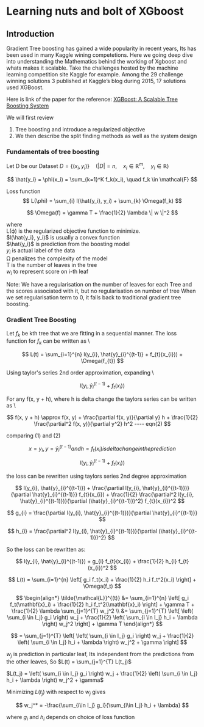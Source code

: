 # Learning nuts and bolt of XGboost
## Introduction
Gradient Tree boosting has gained a wide popularity in recent years, Its has been used in many Kaggle wining competetions. Here we going deep dive into understanding the Mathematics behind the working of Xgboost and whats makes it scalable.
Take the challenges hosted by the machine learning competition site Kaggle for example. Among
the 29 challenge winning solutions 3 published at Kaggle’s
blog during 2015, 17 solutions used XGBoost.

Here is link of the paper for the reference: [XGBoost: A Scalable Tree Boosting System](https://arxiv.org/pdf/1603.02754)

We will first review 
1. Tree boosting and introduce a regularized objective
2. We then describe the split finding methods as well as the system design

### Fundamentals of tree boosting
Let D be our Dataset
$D = \{(x_i, y_i)\} \quad (|D| = n, \quad x_i \in \mathbb{R}^m, \quad y_i \in \mathbb{R})$

$$
\hat{y_i} = \phi(x_i) = \sum_{k=1}^K f_k(x_i), \quad f_k \in \mathcal{F}
$$

Loss function 
$$
L(\phi) = \sum_{i} l(\hat{y_i}, y_i) + \sum_{k} \Omega(f_k)
$$

$$
\Omega(f) = \gamma T + \frac{1}{2} \lambda \| w \|^2
$$

where \
L(ϕ) is the regularized objective function to minimize. \
$l(\hat{y_i}, y_i)$ is usually a convex function \
$\hat{y_i}$ is prediction from the boosting model \
$y_i$ is actual label of the data \
Ω penalizes the complexity of the model \
T is the number of leaves in the tree \
$w_i$ to represent score on i-th leaf

Note: We have a regularisation on the number of leaves for each Tree and the scores associated with it, but no regularisation on number of tree
When we set regularisation term to 0, it falls back to traditional gradient tree boosting.

### Gradient Tree Boosting
Let $f_{k}$ be kth tree that we are fitting in a sequential manner. The loss function for $f_{k}$ can be written as \

$$
L(t) = \sum_{i=1}^{n} l(y_{i}, \hat{y}_{i}^{(t-1)} + f_{t}(x_{i})) + \Omega(f_{t})
$$

Using taylor's series 2nd order approximation, expanding \

$$
 l(y_{i}, \hat{y}_{i}^{(t-1)} + f_{t}(x_{i}))
$$ 

For any f(x, y + h), where h is delta change the taylors series can be written as \

$$
f(x, y + h) \approx f(x, y) + \frac{\partial f(x, y)}{\partial y} h + \frac{1}{2} \frac{\partial^2 f(x, y)}{\partial y^2} h^2  ---- eqn(2)
$$

comparing (1) and (2)

$$
x = y_i, y = \hat{y}_{i}^{(t-1)} and h = f_{t}(x_{i}) is delta change in the prediction
$$

$$
l(y_{i}, \hat{y}_{i}^{(t-1)} + f_{t}(x_{i}))
$$

the loss can be rewritten using taylors series 2nd degree approximation

$$
l(y_{i}, \hat{y}_{i}^{(t-1)}) + \frac{\partial l(y_{i}, \hat{y}_{i}^{(t-1)})}{\partial \hat{y}_{i}^{(t-1)}} f_{t}(x_{i}) + \frac{1}{2} \frac{\partial^2 l(y_{i}, \hat{y}_{i}^{(t-1)})}{\partial (\hat{y}_{i}^{(t-1)})^2} f_{t}(x_{i})^2
$$

$$
g_{i} = \frac{\partial l(y_{i}, \hat{y}_{i}^{(t-1)})}{\partial \hat{y}_{i}^{(t-1)}}
$$

$$
h_{i} = \frac{\partial^2 l(y_{i}, \hat{y}_{i}^{(t-1)})}{\partial (\hat{y}_{i}^{(t-1)})^2}
$$

So the loss can be rewritten as:

$$
l(y_{i}, \hat{y}_{i}^{(t-1)}) + g_{i} f_{t}(x_{i}) + \frac{1}{2} h_{i} f_{t}(x_{i})^2
$$


$$
L(t) = \sum_{i=1}^{n} \left[ g_i f_t(x_i) + \frac{1}{2} h_i f_t^2(x_i) \right] + \Omega(f_t)
$$


$$
\begin{align*}
\tilde{\mathcal{L}}^{(t)} &= \sum_{i=1}^{n} \left[ g_i f_t(\mathbf{x}_i) + \frac{1}{2} h_i f_t^2(\mathbf{x}_i) \right] + \gamma T + \frac{1}{2} \lambda \sum_{j=1}^{T} w_j^2 \\
&= \sum_{j=1}^{T} \left[ \left( \sum_{i \in I_j} g_i \right) w_j + \frac{1}{2} \left( \sum_{i \in I_j} h_i + \lambda \right) w_j^2 \right] + \gamma T
\end{align*}
$$

$$
= \sum_{j=1}^{T} \left[ \left( \sum_{i \in I_j} g_i \right) w_j + \frac{1}{2} \left( \sum_{i \in I_j} h_i + \lambda \right) w_j^2 + \gamma \right]
$$

$w_j$ is prediction in particular leaf, Its independent from the predictions from the other leaves, So 
$L(t) = \sum_{j=1}^{T} L(t_j)$

$L(t_j) = \left( \sum_{i \in I_j} g_i \right) w_j + \frac{1}{2} \left( \sum_{i \in I_j} h_i + \lambda \right) w_j^2 + \gamma$

Minimizing $L(t_j)$ with respect to $w_j$ gives 

$$
w_j^* = -\frac{\sum_{i\in I_j} g_i}{\sum_{i\in I_j} h_i + \lambda}
$$

where $g_i$ and $h_i$ depends on choice of loss function
















